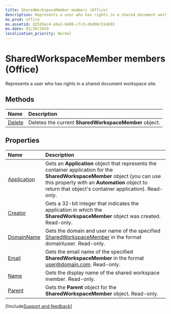 ```yaml
---
title: SharedWorkspaceMember members (Office)
description: Represents a user who has rights in a shared document workspace site.
ms.prod: office
ms.assetid: d2519ac4-a9a3-0480-c7c3-dbd98c514692
ms.date: 01/30/2019
localization_priority: Normal
---
```



# SharedWorkspaceMember members (Office)

Represents a user who has rights in a shared document workspace site.


## Methods

|Name|Description|
|:-----|:-----|
|[Delete](../../Office.SharedWorkspaceMember.Delete.md)|Deletes the current **SharedWorkspaceMember** object.|


## Properties

|Name|Description|
|:-----|:-----|
|[Application](../../Office.SharedWorkspaceMember.Application.md)|Gets an **Application** object that represents the container application for the **SharedWorkspaceMember** object (you can use this property with an **Automation** object to return that object's container application). Read-only.|
|[Creator](../../Office.SharedWorkspaceMember.Creator.md)|Gets a 32-bit integer that indicates the application in which the **SharedWorkspaceMember** object was created. Read-only.|
|[DomainName](../../Office.SharedWorkspaceMember.DomainName.md)|Gets the domain and user name of the specified [SharedWorkspaceMember](../../Office.SharedWorkspaceMember.md) in the format domain\user. Read-only.|
|[Email](../../Office.SharedWorkspaceMember.Email.md)|Gets the email name of the specified **SharedWorkspaceMember** in the format user@domain.com. Read-only.|
|[Name](../../Office.SharedWorkspaceMember.Name.md)|Gets the display name of the shared workspace member. Read-only.|
|[Parent](../../Office.SharedWorkspaceMember.Parent.md)|Gets the **Parent** object for the **SharedWorkspaceMember** object. Read-only.|

[!include[Support and feedback](~/includes/feedback-boilerplate.md)]
